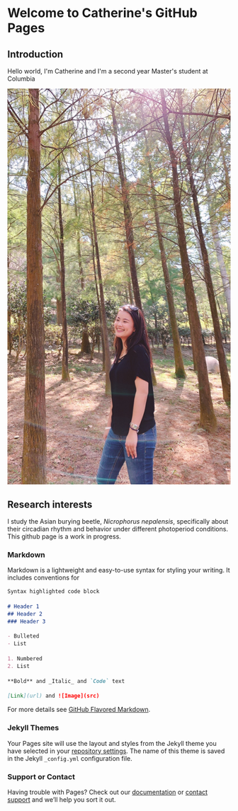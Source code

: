 # Welcome to Catherine's GitHub Pages

## Introduction

Hello world, I'm Catherine and I'm a second year Master's student at Columbia

![Propic](https://github.com/CLan2021/CLan2021.github.io/blob/main/IMG_2246.JPG)

## Research interests

I study the Asian burying beetle, *Nicrophorus nepalensis*, specifically about their circadian rhythm and behavior under different photoperiod conditions. 
This github page is a work in progress. 



### Markdown

Markdown is a lightweight and easy-to-use syntax for styling your writing. It includes conventions for

```markdown
Syntax highlighted code block

# Header 1
## Header 2
### Header 3

- Bulleted
- List

1. Numbered
2. List

**Bold** and _Italic_ and `Code` text

[Link](url) and ![Image](src)
```

For more details see [GitHub Flavored Markdown](https://guides.github.com/features/mastering-markdown/).

### Jekyll Themes

Your Pages site will use the layout and styles from the Jekyll theme you have selected in your [repository settings](https://github.com/CLan2021/CLan2021.github.io/settings). The name of this theme is saved in the Jekyll `_config.yml` configuration file.

### Support or Contact

Having trouble with Pages? Check out our [documentation](https://docs.github.com/categories/github-pages-basics/) or [contact support](https://support.github.com/contact) and we’ll help you sort it out.
